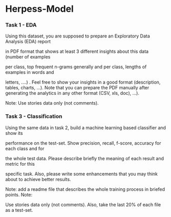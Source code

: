 # Herpess-Model
### Task 1 - EDA
Using this dataset, you are supposed to prepare an Exploratory Data Analysis (EDA) report

in PDF format that shows at least 3 different insights about this data (number of examples

per class, top frequent n-grams generally and per class, lengths of examples in words and

letters, ....) . Feel free to show your insights in a good format (description, tables, charts,
...).
Note that you can prepare the PDF manually after generating the analytics in any other
format (CSV, xls, doc), ...).

Note: Use stories data only (not comments).

### Task 3 - Classification
Using the same data in task 2, build a machine learning based classifier and show its

performance on the test-set. Show precision, recall, f-score, accuracy for each class and for

the whole test data. Please describe briefly the meaning of each result and metric for this

specific task. Also, please write some enhancements that you may think about to achieve
better results.

Note: add a readme file that describes the whole training process in briefed points. Note:

Use stories data only (not comments). Also, take the last 20% of each file as a test-set.
